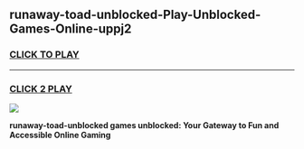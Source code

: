 
## runaway-toad-unblocked-Play-Unblocked-Games-Online-uppj2
<h3>
<a href="https://premium76.site?title=runaway-toad-unblocked&ref=25A">CLICK TO PLAY</a></h3>
<hr>

<h3>
<a href="https://premium76.site?title=runaway-toad-unblocked&ref=25A">CLICK 2 PLAY</a>
  
</h3>

<a href="https://premium76.site?title=runaway-toad-unblocked&ref=25A"><img src="https://clearcache.store/games.png"></a>


**runaway-toad-unblocked games unblocked: Your Gateway to Fun and Accessible Online Gaming**
